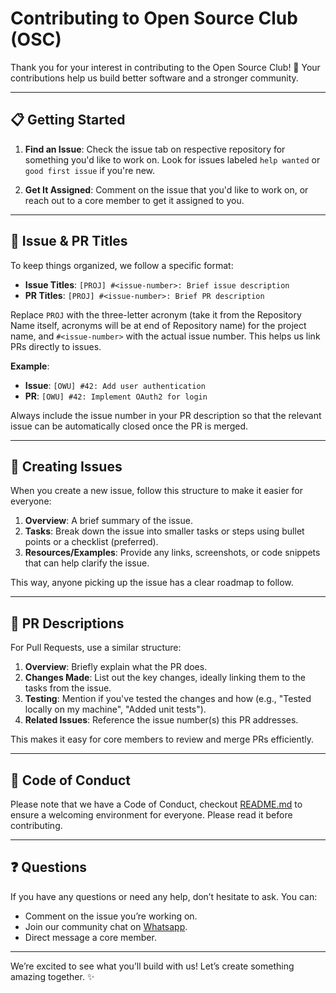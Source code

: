 # Contributing to Open Source Club (OSC)

Thank you for your interest in contributing to the Open Source Club! 🎉 Your contributions help us build better software and a stronger community.

---

## 📋 Getting Started

1. **Find an Issue**: Check the issue tab on respective repository for something you'd like to work on. Look for issues labeled `help wanted` or `good first issue` if you're new.

2. **Get It Assigned**: Comment on the issue that you'd like to work on, or reach out to a core member to get it assigned to you.

---

## 📝 Issue & PR Titles

To keep things organized, we follow a specific format:

- **Issue Titles**: `[PROJ] #<issue-number>: Brief issue description`
- **PR Titles**: `[PROJ] #<issue-number>: Brief PR description`

Replace `PROJ` with the three-letter acronym (take it from the Repository Name itself, acronyms will be at end of Repository name) for the project name, and `#<issue-number>` with the actual issue number. This helps us link PRs directly to issues.

**Example**:
- **Issue**: `[OWU] #42: Add user authentication`
- **PR**: `[OWU] #42: Implement OAuth2 for login`

Always include the issue number in your PR description so that the relevant issue can be automatically closed once the PR is merged.

---

## 🧩 Creating Issues

When you create a new issue, follow this structure to make it easier for everyone:

1. **Overview**: A brief summary of the issue.
2. **Tasks**: Break down the issue into smaller tasks or steps using bullet points or a checklist (preferred).
3. **Resources/Examples**: Provide any links, screenshots, or code snippets that can help clarify the issue.

This way, anyone picking up the issue has a clear roadmap to follow.

---

## 🔄 PR Descriptions

For Pull Requests, use a similar structure:

1. **Overview**: Briefly explain what the PR does.
2. **Changes Made**: List out the key changes, ideally linking them to the tasks from the issue.
3. **Testing**: Mention if you've tested the changes and how (e.g., "Tested locally on my machine", "Added unit tests").
4. **Related Issues**: Reference the issue number(s) this PR addresses.

This makes it easy for core members to review and merge PRs efficiently.

---

## 📜 Code of Conduct

Please note that we have a Code of Conduct, checkout [README.md](https://github.com/OSCxSST/.github/blob/main/README.md) to ensure a welcoming environment for everyone. Please read it before contributing.

---

## ❓ Questions

If you have any questions or need any help, don’t hesitate to ask. You can:
- Comment on the issue you’re working on.
- Join our community chat on [Whatsapp](https://chat.whatsapp.com/Kr1b8wXAMsWDLwDXgZnTiH).
- Direct message a core member.

---

We’re excited to see what you’ll build with us! Let’s create something amazing together. ✨
